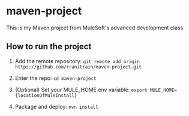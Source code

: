 # maven-project

This is my Maven project from MuleSoft's advanced development class

## How to run the project

1. Add the remote repository: `git remote add origin https://github.com/rranitrain/maven-project.git`

1. Enter the repo: `cd maven-project`

1. (Optional) Set your MULE_HOME env variable: `export MULE_HOME={locationOfMuleInstall}`

1. Package and deploy: `mvn install`